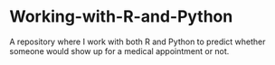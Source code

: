 # Working-with-R-and-Python
A repository where I work with both R and Python to predict whether someone would show up for a medical appointment or not.
